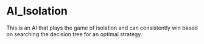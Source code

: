 # AI_Isolation
This is an AI that plays the game of isolation and can consistently win based on searching the decision tree for an optimal strategy.
